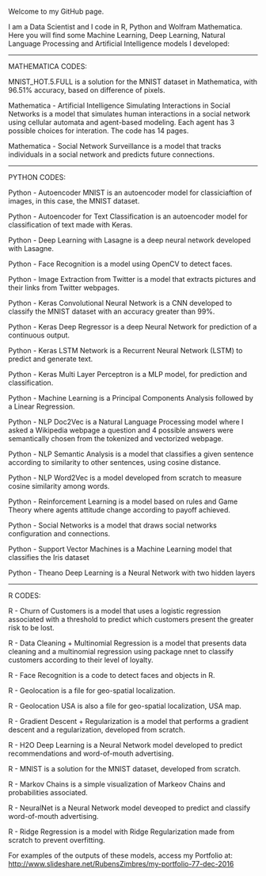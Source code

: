 Welcome to my GitHub page. 

I am a Data Scientist and I code in R, Python and Wolfram Mathematica. Here you will find some Machine Learning, Deep Learning, Natural Language Processing and Artificial Intelligence models I developed:

------------------
MATHEMATICA CODES:

MNIST_HOT.5.FULL	is a solution for the MNIST dataset in Mathematica, with 96.51% accuracy, based on difference of pixels.

Mathematica - Artificial Intelligence Simulating Interactions in Social Networks	is a model that simulates human interactions in a social network using cellular automata and agent-based modeling. Each agent has 3 possible choices for interation. The code has 14 pages.

Mathematica - Social Network Surveillance	is a model that tracks individuals in a social network and predicts future connections.


------------------
PYTHON CODES:

Python - Autoencoder MNIST	is an autoencoder model for classiciaftion of images, in this case, the MNIST dataset.

Python - Autoencoder for Text Classification	is an autoencoder model for classification of text made with Keras.

Python - Deep Learning with Lasagne	is a deep neural network developed with Lasagne.

Python - Face Recognition	is a model using OpenCV to detect faces.

Python - Image Extraction from Twitter	is a model that extracts pictures and their links from Twitter webpages.

Python - Keras Convolutional Neural Network is a CNN developed to classify the MNIST dataset with an accuracy greater than 99%.

Python - Keras Deep Regressor	is a deep Neural Network for prediction of a continuous output.

Python - Keras LSTM Network	is a Recurrent Neural Network (LSTM) to predict and generate text.

Python - Keras Multi Layer Perceptron	is a MLP model, for prediction and classification.

Python - Machine Learning is a Principal Components Analysis followed by a Linear Regression.

Python - NLP Doc2Vec	is a Natural Language Processing model where I asked a Wikipedia webpage a question and 4 possible answers were semantically chosen from the tokenized and vectorized webpage.

Python - NLP Semantic Analysis	is a model that classifies a given sentence according to similarity to other sentences, using cosine distance.

Python - NLP Word2Vec	is a model developed from scratch to measure cosine similarity among words.

Python - Reinforcement Learning	is a model based on rules and Game Theory where agents attitude change according to payoff achieved.

Python - Social Networks	is a model that draws social networks configuration and connections.

Python - Support Vector Machines	is a Machine Learning model that classifies the Iris dataset

Python - Theano Deep Learning	is a Neural Network with two hidden layers


------------------
R CODES:

R - Churn of Customers is a model that uses a logistic regression associated with a threshold to predict which customers present the greater risk to be lost.

R - Data Cleaning + Multinomial Regression	is a model that presents data cleaning and a multinomial regression using package nnet to classify customers according to their level of loyalty.

R - Face Recognition	is a code to detect faces and objects in R.

R - Geolocation	is a file for geo-spatial localization.

R - Geolocation USA	is also a file for geo-spatial localization, USA map.

R - Gradient Descent + Regularization	is a model that performs a gradient descent and a regularization, developed from scratch.

R - H2O Deep Learning	is a Neural Network model developed to predict recommendations and word-of-mouth advertising.

R - MNIST	is a solution for the MNIST dataset, developed from scratch.

R - Markov Chains	is a simple visualization of Markeov Chains and probabilities associated.

R - NeuralNet	is a Neural Network model deveoped to predict and classify word-of-mouth advertising.

R - Ridge Regression is a model with Ridge Regularization made from scratch to prevent overfitting.


For examples of the outputs of these models, access my Portfolio at: http://www.slideshare.net/RubensZimbres/my-portfolio-77-dec-2016
